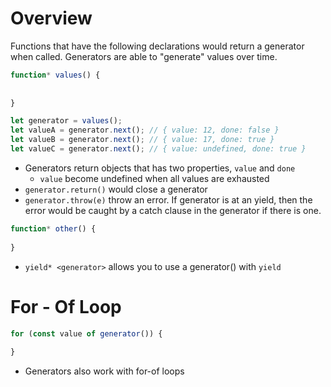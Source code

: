 # Overview

Functions that have the following declarations would return a generator when
called. Generators are able to "generate" values over time.

```ts
function* values() {
                                                                                yield 12;
                                                                                yield 17;
}

let generator = values();
let valueA = generator.next(); // { value: 12, done: false }
let valueB = generator.next(); // { value: 17, done: true }
let valueC = generator.next(); // { value: undefined, done: true }
```

- Generators return objects that has two properties, `value` and `done`
     - `value` become undefined when all values are exhausted
- `generator.return()` would close a generator
- `generator.throw(e)` throw an error. If generator is at an yield, then the
  error would be caught by a catch clause in the generator if there is one.

```ts
function* other() {
                                                                                yield* values();
}
```

- `yield* <generator>` allows you to use a generator() with `yield`

# For - Of Loop

```js
for (const value of generator()) {
                                                                                /* something */
}
```

- Generators also work with for-of loops
